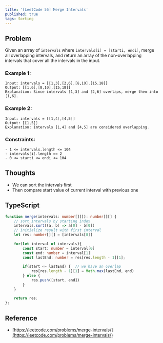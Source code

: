 ```yaml
---
title: '[LeetCode 56] Merge Intervals'
published: true
tags: Sorting
---
```


## Problem

Given an array of `intervals` where `intervals[i] = [starti, endi]`, merge all overlapping intervals, and return an array of the non-overlapping intervals that cover all the intervals in the input.

### Example 1:

```
Input: intervals = [[1,3],[2,6],[8,10],[15,18]]
Output: [[1,6],[8,10],[15,18]]
Explanation: Since intervals [1,3] and [2,6] overlaps, merge them into [1,6].
```

### Example 2:

```
Input: intervals = [[1,4],[4,5]]
Output: [[1,5]]
Explanation: Intervals [1,4] and [4,5] are considered overlapping.
```
 
### Constraints:

```
- 1 <= intervals.length <= 104
- intervals[i].length == 2
- 0 <= starti <= endi <= 104
```

## Thoughts

- We can sort the intervals first
- Then compare start value of current interval with previous one

## TypeScript

```typescript
function merge(intervals: number[][]): number[][] {
    // sort intervals by starting index
    intervals.sort((a, b) => a[0] - b[0])
    // initialize result with first interval
    let res: number[][] = [intervals[0]]
    
    for(let interval of intervals){
        const start: number = interval[0]
        const end: number = interval[1]
        const lastEnd: number = res[res.length - 1][1];
        
        if(start <= lastEnd) {  // we have an overlap
            res[res.length - 1][1] = Math.max(lastEnd, end)
        } else {
            res.push([start, end])
        }
    }
    
    return res;
};
```

## Reference

- [https://leetcode.com/problems/merge-intervals/](https://leetcode.com/problems/merge-intervals/)